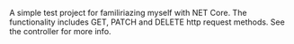 A simple test project for familiriazing myself with NET Core. The functionality includes GET, PATCH and DELETE http request methods.
See the controller for more info.

